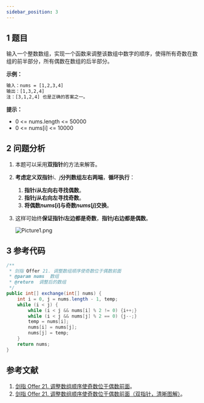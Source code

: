 ```yaml
---
sidebar_position: 3
---
```


## 1 题目

输入一个整数数组，实现一个函数来调整该数组中数字的顺序，使得所有奇数在数组的前半部分，所有偶数在数组的后半部分。

**示例：**

```txt
输入：nums = [1,2,3,4]
输出：[1,3,2,4]
注：[3,1,2,4] 也是正确的答案之一。
```

**提示：**

* 0 <= nums.length <= 50000
* 0 <= nums[i] <= 10000

## 2 问题分析

1. 本题可以采用**双指针**的方法来解答。
2. **考虑定义双指针**$i$、$j$**分列数组左右两端**，**循环执行**：

   1. **指针$i$从左向右寻找偶数**。
   2. **指针$j$从右向左寻找奇数**。
   3. **将偶数$nums[i]$与奇数$nums[j]$交换**。
3. 这样可始终**保证指针$i$左边都是奇数**，**指针$j$右边都是偶数**。

   ![Picture1.png](https://notebook.grayson.top/media/202201/2022-01-15_1513560.3786184599326553.png)

## 3 参考代码

```java
/**
 * 剑指 Offer 21. 调整数组顺序使奇数位于偶数前面
 * @param nums  数组
 * @return  调整后的数组
 */
public int[] exchange(int[] nums) {
    int i = 0, j = nums.length - 1, temp;
    while (i < j) {
        while (i < j && nums[i] % 2 != 0) {i++;}
        while (i < j && nums[j] % 2 == 0) {j--;}
        temp = nums[i];
        nums[i] = nums[j];
        nums[j] = temp;
    }
    return nums;
}
```

## 参考文献

1. [剑指 Offer 21. 调整数组顺序使奇数位于偶数前面](https://leetcode-cn.com/problems/diao-zheng-shu-zu-shun-xu-shi-qi-shu-wei-yu-ou-shu-qian-mian-lcof)。
2. [剑指 Offer 21. 调整数组顺序使奇数位于偶数前面（双指针，清晰图解）](https://leetcode-cn.com/problems/diao-zheng-shu-zu-shun-xu-shi-qi-shu-wei-yu-ou-shu-qian-mian-lcof/solution/mian-shi-ti-21-diao-zheng-shu-zu-shun-xu-shi-qi-4)。
